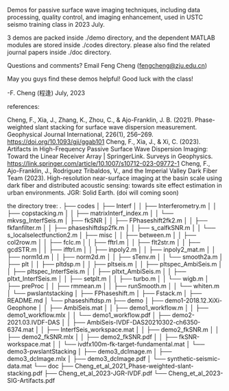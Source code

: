 Demos for passive surface wave imaging techniques, including data processing, quality control, and imaging enhancement, used in USTC seismo training class in 2023 July.

3 demos are packed inside ./demo directory, and the dependent MATLAB modules are stored inside ./codes directory. please also find the related journal papers inside ./doc directory. 

Questions and comments? Email Feng Cheng (fengcheng@zju.edu.cn)

May you guys find these demos helpful! Good luck with the class! 

-F. Cheng (程逢)
July, 2023

references:

Cheng, F., Xia, J., Zhang, K., Zhou, C., & Ajo-Franklin, J. B. (2021). Phase-weighted slant stacking for surface wave dispersion measurement. Geophysical Journal International, 226(1), 256–269. https://doi.org/10.1093/gji/ggab101
Cheng, F., Xia, J., & Xi, C. (2023). Artifacts in High-Frequency Passive Surface Wave Dispersion Imaging: Toward the Linear Receiver Array | SpringerLink. Surveys in Geophysics. https://link.springer.com/article/10.1007/s10712-023-09772-1
Cheng, F., Ajo-Franklin, J., Rodriguez Tribaldos, V., and the Imperial Valley Dark Fiber Team (2023). High-resolution near-surface imaging at the basin scale using dark fiber and distributed acoustic sensing: towards site effect estimation in urban environments. JGR: Solid Earth. (doi will coming soon)

the directory tree: 
.
├── codes
│         ├── Interf
│         │        ├── Interferometry.m
│         │        ├── copstacking.m
│         │        ├── matrixInterf_index.m
│         │        └── mkvsg_InterfSeis.m
│         ├── fkSNR
│         │        ├── FPhaseshift2fk2.m
│         │        ├── fkfanfilter.m
│         │        ├── phaseshiftdsp2fk.m
│         │        ├── s_calfkSNR.m
│         │        └── s_localselectfunction2.m
│         ├── misc
│         │        ├── between.m
│         │        ├── col2row.m
│         │        ├── fclc.m
│         │        ├── fftrl.m
│         │        ├── flt2str.m
│         │        ├── gcdSTR.m
│         │        ├── ifftrl.m
│         │        ├── inpoly2.m
│         │        ├── inpoly2_mat.m
│         │        ├── norm1d.m
│         │        ├── norm2d.m
│         │        ├── sTenv.m
│         │        └── smooth2a.m
│         ├── plt
│         │        ├── pltdsp.m
│         │        ├── pltseis.m
│         │        ├── pltspec_AmbiSeis.m
│         │        ├── pltspec_InterfSeis.m
│         │        ├── pltxt_AmbiSeis.m
│         │        ├── pltxt_InterfSeis.m
│         │        ├── setplt.m
│         │        ├── turbo.m
│         │        └── wigb.m
│         ├── preProc
│         │        ├── rmmean.m
│         │        ├── runSmooth.m
│         │        └── whiten.m
│         └── pwslantstacking
│             ├── FPhaseshift.m
│             ├── Fstack.m
│             ├── README.md
│             └── phaseshiftdsp.m
├── demo
│         ├── demo1-2018.12.XiXi-Geophone
│         │        ├── AmbiSeis.mat
│         │        ├── demo1_workflow.m
│         │        ├── demo1_workflow.mlx
│         │        └── demo1_workflow.pdf
│         ├── demo2-2021.03.IVDF-DAS
│         │        ├── AmbiSeis-IVDF-DAS20210302-ch6350-6374.mat
│         │        ├── InterfSeis_workspace.mat
│         │        ├── demo2_fkSNR.m
│         │        ├── demo2_fkSNR.mlx
│         │        ├── demo2_fkSNR.pdf
│         │        ├── fkSNR-workspace.mat
│         │        └── ivdfx100m-fk-target-fundamental.mat
│         └── demo3-pwslantStacking
│             ├── demo3_dcImage.m
│             ├── demo3_dcImage.mlx
│             ├── demo3_dcImage.pdf
│             └── synthetic-seismic-data.mat
└── doc
    ├── Cheng_et_al_2021_Phase-weighted-slant-stacking.pdf
    ├── Cheng_et_al_2023-JGR-IVDF.pdf
    └── Cheng_et_al_2023-SIG-Artifacts.pdf



